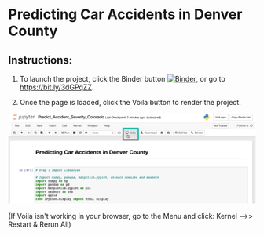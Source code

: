 # Predicting Car Accidents in Denver County

## Instructions:
1. To launch the project, click the Binder button  [![Binder](https://mybinder.org/badge_logo.svg)](https://mybinder.org/v2/gh/jon-0/colorado-traffic-accidents/master?filepath=Predict_Accident_Severity_Colorado.ipynb), or go to https://bit.ly/3dGPqZZ.

2. Once the page is loaded, click the Voila button to render the project.


![voila image](/images/voila.png)

(If Voila isn't working in your browser, go to the Menu and click: Kernel -->> Restart & Rerun All)
